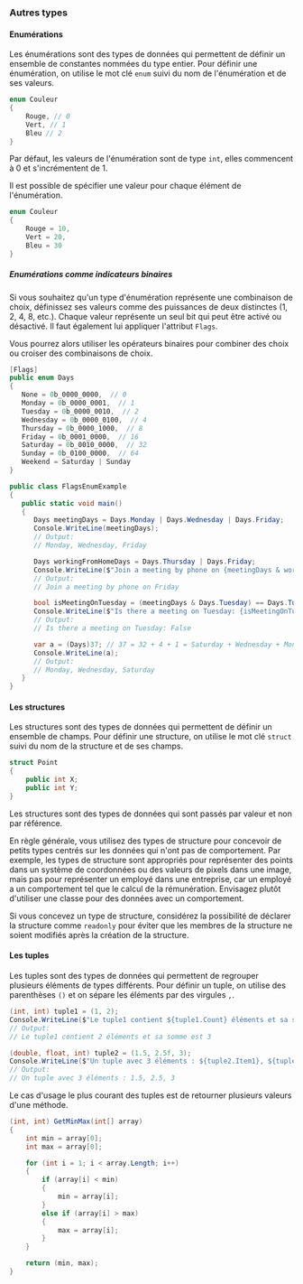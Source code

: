 ### Autres types

#### Enumérations

Les énumérations sont des types de données qui permettent de définir un ensemble de constantes nommées du type entier.
Pour définir une énumération, on utilise le mot clé `enum` suivi du nom de l'énumération et de ses valeurs.

```cs
enum Couleur
{
    Rouge, // 0
    Vert, // 1
    Bleu // 2
}
```

Par défaut, les valeurs de l'énumération sont de type `int`, elles commencent à 0 et s'incrémentent de 1.

Il est possible de spécifier une valeur pour chaque élément de l'énumération.

```cs
enum Couleur
{
    Rouge = 10,
    Vert = 20,
    Bleu = 30
}
```

##### Enumérations comme indicateurs binaires

Si vous souhaitez qu'un type d'énumération représente une combinaison de choix, définissez ses valeurs comme des puissances de deux distinctes (1, 2, 4, 8, etc.). Chaque valeur représente un seul bit qui peut être activé ou désactivé. Il faut également lui appliquer l'attribut `Flags`.

Vous pourrez alors utiliser les opérateurs binaires pour combiner des choix ou croiser des combinaisons de choix.

```cs
[Flags]
public enum Days
{
   None = 0b_0000_0000,  // 0
   Monday = 0b_0000_0001,  // 1
   Tuesday = 0b_0000_0010,  // 2
   Wednesday = 0b_0000_0100,  // 4
   Thursday = 0b_0000_1000,  // 8
   Friday = 0b_0001_0000,  // 16
   Saturday = 0b_0010_0000,  // 32
   Sunday = 0b_0100_0000,  // 64
   Weekend = Saturday | Sunday
}

public class FlagsEnumExample
{
   public static void main()
   {
      Days meetingDays = Days.Monday | Days.Wednesday | Days.Friday;
      Console.WriteLine(meetingDays);
      // Output:
      // Monday, Wednesday, Friday

      Days workingFromHomeDays = Days.Thursday | Days.Friday;
      Console.WriteLine($"Join a meeting by phone on {meetingDays & workingFromHomeDays}");
      // Output:
      // Join a meeting by phone on Friday

      bool isMeetingOnTuesday = (meetingDays & Days.Tuesday) == Days.Tuesday;
      Console.WriteLine($"Is there a meeting on Tuesday: {isMeetingOnTuesday}");
      // Output:
      // Is there a meeting on Tuesday: False

      var a = (Days)37; // 37 = 32 + 4 + 1 = Saturday + Wednesday + Monday
      Console.WriteLine(a);
      // Output:
      // Monday, Wednesday, Saturday
   }
}
```

#### Les structures

Les structures sont des types de données qui permettent de définir un ensemble de champs.
Pour définir une structure, on utilise le mot clé `struct` suivi du nom de la structure et de ses champs.

```cs
struct Point
{
    public int X;
    public int Y;
}
```

Les structures sont des types de données qui sont passés par valeur et non par référence.

En règle générale, vous utilisez des types de structure pour concevoir de petits types centrés sur les données qui n'ont pas de comportement. Par exemple, les types de structure sont appropriés pour représenter des points dans un système de coordonnées ou des valeurs de pixels dans une image, mais pas pour représenter un employé dans une entreprise, car un employé a un comportement tel que le calcul de la rémunération. Envisagez plutôt d'utiliser une classe pour des données avec un comportement.

Si vous concevez un type de structure, considérez la possibilité de déclarer la structure comme `readonly` pour éviter que les membres de la structure ne soient modifiés après la création de la structure.

#### Les tuples

Les tuples sont des types de données qui permettent de regrouper plusieurs éléments de types différents.
Pour définir un tuple, on utilise des parenthèses `()` et on sépare les éléments par des virgules `,`.

```cs
(int, int) tuple1 = (1, 2);
Console.WriteLine($"Le tuple1 contient ${tuple1.Count} éléments et sa somme est {tuple1.Sum}");
// Output:
// Le tuple1 contient 2 éléments et sa somme est 3

(double, float, int) tuple2 = (1.5, 2.5f, 3);
Console.WriteLine($"Un tuple avec 3 éléments : ${tuple2.Item1}, ${tuple2.Item2}, ${tuple2.Item3}");
// Output:
// Un tuple avec 3 éléments : 1.5, 2.5, 3
```

Le cas d'usage le plus courant des tuples est de retourner plusieurs valeurs d'une méthode.

```cs
(int, int) GetMinMax(int[] array)
{
    int min = array[0];
    int max = array[0];

    for (int i = 1; i < array.Length; i++)
    {
        if (array[i] < min)
        {
            min = array[i];
        }
        else if (array[i] > max)
        {
            max = array[i];
        }
    }

    return (min, max);
}
```
